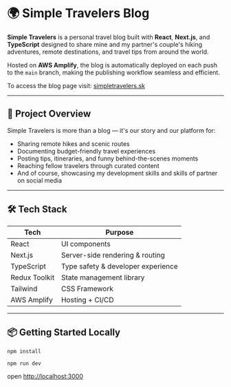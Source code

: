 # 🌍 Simple Travelers Blog

**Simple Travelers** is a personal travel blog built with **React**, **Next.js**, and **TypeScript** designed to share
mine and my partner's couple's hiking adventures, remote destinations, and travel tips from around the world.

Hosted on **AWS Amplify**, the blog is automatically deployed on each push to the `main` branch, making the publishing
workflow seamless and efficient.

To access the blog page visit: [simpletravelers.sk](https://simpletravelers.sk/)

---

## 🚀 Project Overview

Simple Travelers is more than a blog — it's our story and our platform for:

- Sharing remote hikes and scenic routes
- Documenting budget-friendly travel experiences
- Posting tips, itineraries, and funny behind-the-scenes moments
- Reaching fellow travelers through curated content
- And of course, showcasing my development skills and skills of partner on social media

---

## 🛠 Tech Stack

| Tech          | Purpose                            |
|---------------|------------------------------------|
| React         | UI components                      |
| Next.js       | Server-side rendering & routing    |
| TypeScript    | Type safety & developer experience |
| Redux Toolkit | State management library           |
| Tailwind      | CSS Framework                      |
| AWS Amplify   | Hosting + CI/CD                    |

---

## 📦 Getting Started Locally

```
npm install

npm run dev
```

open [http://localhost:3000](http://localhost:3000) 


